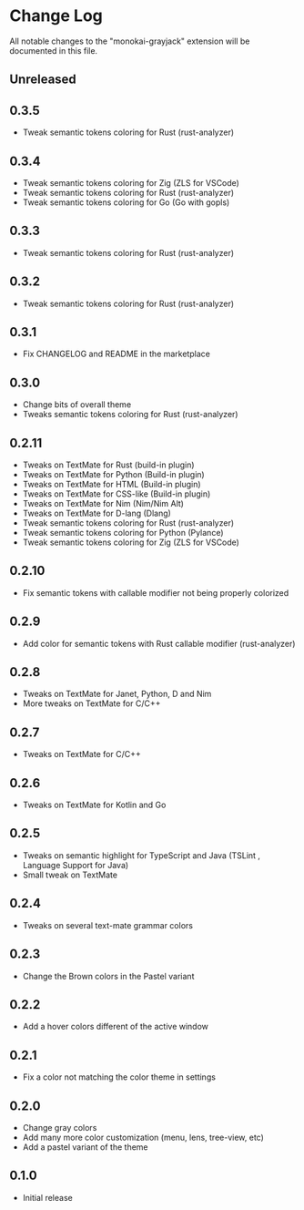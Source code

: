 # Change Log

All notable changes to the "monokai-grayjack" extension will be documented in this file.

## Unreleased

## 0.3.5

-   Tweak semantic tokens coloring for Rust (rust-analyzer)

## 0.3.4

-   Tweak semantic tokens coloring for Zig (ZLS for VSCode)
-   Tweak semantic tokens coloring for Rust (rust-analyzer)
-   Tweak semantic tokens coloring for Go (Go with gopls)

## 0.3.3

-   Tweak semantic tokens coloring for Rust (rust-analyzer)

## 0.3.2

-   Tweak semantic tokens coloring for Rust (rust-analyzer)

## 0.3.1

-   Fix CHANGELOG and README in the marketplace

## 0.3.0

-   Change bits of overall theme
-   Tweaks semantic tokens coloring for Rust (rust-analyzer)

## 0.2.11

-   Tweaks on TextMate for Rust (build-in plugin)
-   Tweaks on TextMate for Python (Build-in plugin)
-   Tweaks on TextMate for HTML (Build-in plugin)
-   Tweaks on TextMate for CSS-like (Build-in plugin)
-   Tweaks on TextMate for Nim (Nim/Nim Alt)
-   Tweaks on TextMate for D-lang (Dlang)
-   Tweak semantic tokens coloring for Rust (rust-analyzer)
-   Tweak semantic tokens coloring for Python (Pylance)
-   Tweak semantic tokens coloring for Zig (ZLS for VSCode)

## 0.2.10

-   Fix semantic tokens with callable modifier not being properly colorized

## 0.2.9

-   Add color for semantic tokens with Rust callable modifier (rust-analyzer)

## 0.2.8

-   Tweaks on TextMate for Janet, Python, D and Nim
-   More tweaks on TextMate for C/C++

## 0.2.7

-   Tweaks on TextMate for C/C++

## 0.2.6

-   Tweaks on TextMate for Kotlin and Go

## 0.2.5

-   Tweaks on semantic highlight for TypeScript and Java (TSLint , Language Support for Java)
-   Small tweak on TextMate

## 0.2.4

-   Tweaks on several text-mate grammar colors

## 0.2.3

-   Change the Brown colors in the Pastel variant

## 0.2.2

-   Add a hover colors different of the active window

## 0.2.1

-   Fix a color not matching the color theme in settings

## 0.2.0

-   Change gray colors
-   Add many more color customization (menu, lens, tree-view, etc)
-   Add a pastel variant of the theme

## 0.1.0

-   Initial release

